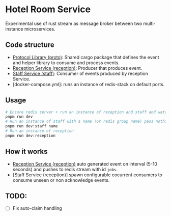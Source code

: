 # Hotel Room Service

Experimental use of rust stream as message broker between two multi-instance microservices.

## Code structure

- [Protocol Library (proto)]: Shared cargo package that defines the event and helper library to
  consume and process events.
- [Reception Service (reception)]: Producer that produces event.
- [Staff Service (staff)]: Consumer of events produced by reception Service.
- [docker-compose.yml]: runs an instance of redis-stack on default ports.

## Usage

```bash
# Ensure redis server + run an instance of reception and staff and watch source code
pnpm run dev
# Run an instance of staff with a name (or redis group name) pass nothing to use auto generated id
pnpm run dev:staff name
# Run an instance of reception
pnpm run dev:reception
```

## How it works

- [Reception Service (reception)] auto generated event on interval (5-10 seconds) and pushes to redis stream with id `jobs`.
- [Staff Service (reception)] spawn configurable cocurrent consumers to consume unseen or non acknowledge events.


## TODO:

- [ ] Fix auto-claim handling

[Staff Service (staff)]: ./services/staff
[Protocol Library (proto)]: ./services/proto
[Reception Service (reception)]: ./services/reception
